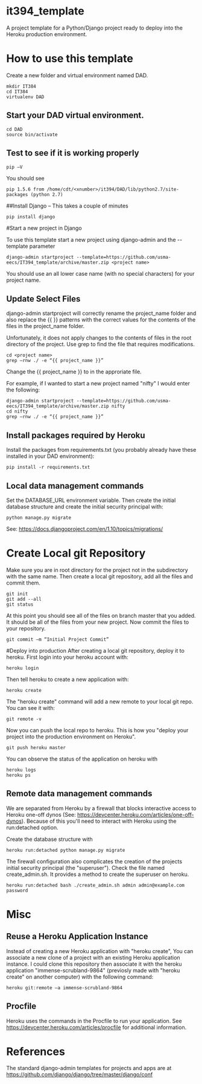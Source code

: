 # it394_template
A project template for a Python/Django project ready to deploy into the Heroku production environment.

# How to use this template
Create a new folder and virtual environment named DAD.
```
mkdir IT384
cd IT384
virtualenv DAD
```

## Start your DAD virtual environment.
```
cd DAD
source bin/activate
```

## Test to see if it is working properly
```
pip –V
```
You should see
```
pip 1.5.6 from /home/cdt/<xnumber>/it394/DAD/lib/python2.7/site-packages (python 2.7)
```

##Install Django – This takes a couple of minutes
```
pip install django
```

#Start a new project in Django

To use this template start a new project using django-admin and the --template parameter
```
django-admin startproject --template=https://github.com/usma-eecs/IT394_template/archive/master.zip <project name>
```

You should use an all lower case name (with no special characters) for your project name.

## Update Select Files

django-admin startproject will correctly rename the project_name folder and also replace the {{ }} patterns with the correct values for the contents of the files in the project_name folder.

Unfortunately, it does not apply changes to the contents of files in the root directory of the project. Use grep to find the file that requires modifications.

```
cd <project name>
grep –rnw ./ -e “{{ project_name }}”
```

Change the {{ project_name }} to <project name> in the approriate file.


For example, if I wanted to start a new project named "nifty" I would enter the following:
```
django-admin startproject --template=https://github.com/usma-eecs/IT394_template/archive/master.zip nifty
cd nifty
grep –rnw ./ -e “{{ project_name }}”
```

## Install packages required by Heroku
Install the packages from requirements.txt (you probably already have these installed in your DAD environment):
```
pip install -r requirements.txt
```

## Local data management commands

Set the DATABASE_URL environment variable. Then create the initial database structure and create the initial security principal with:
```
python manage.py migrate
```

See: https://docs.djangoproject.com/en/1.10/topics/migrations/ 


# Create Local git Repository

Make sure you are in root directory for the project not in the subdirectory with the same name. Then create a local git repository, add all the files and commit them. 

```
git init
git add --all
git status
```

At this point you should see all of the files on branch master that you added. It should be all of the files from your new project. Now commit the files to your repository.

```
git commit –m “Initial Project Commit”
```

#Deploy into production
After creating a local git repository, deploy it to heroku. First login into your heroku account with:
```
heroku login
```
Then tell heroku to create a new application with:
```
heroku create
```
The "heroku create" command will add a new remote to your local git repo.  You can see it with:
```
git remote -v
```
Now you can push the local repo to heroku.  This is how you "deploy your project into the production environment on Heroku".
```
git push heroku master
```
You can observe the status of the application on heroku with
```
heroku logs
heroku ps
```

## Remote data management commands
We are separated from Heroku by a firewall that blocks interactive access to Heroku one-off dynos (See: https://devcenter.heroku.com/articles/one-off-dynos).  Because of this you'll need to interact with Heroku using the run:detached option.


Create the database structure with
```
heroku run:detached python manage.py migrate
```

The firewall configuration also complicates the creation of the projects initial security principal (the "superuser"). Check the file named create_admin.sh.  It provides a method to create the superuser on heroku.

```
heroku run:detached bash ./create_admin.sh admin admin@example.com password
```

# Misc

## Reuse a Heroku Application Instance
Instead of creating a new Heroku application with "heroku create", You can associate a new clone of a project with an existing Heroku application instance.  I could clone this repository then associate it with the heroku application "immense-scrubland-9864" (previosly made with "heroku create" on another computer) with the following command:
```
heroku git:remote –a immense-scrubland-9864
```

## Procfile
Heroku uses the commands in the Procfile to run your application.  See https://devcenter.heroku.com/articles/procfile for additional information.

# References
The standard django-admin templates for projects and apps are at https://github.com/django/django/tree/master/django/conf


